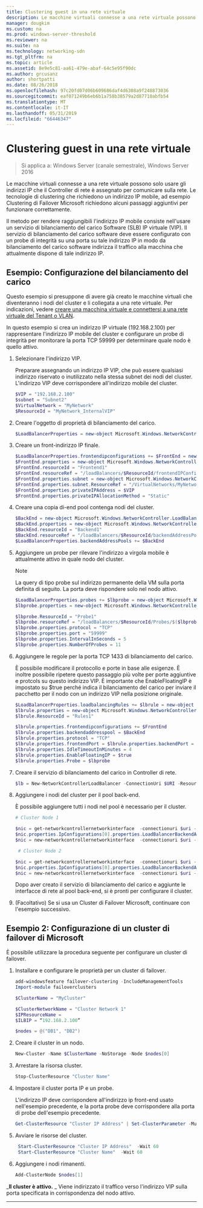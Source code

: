```yaml
---
title: Clustering guest in una rete virtuale
description: Le macchine virtuali connesse a una rete virtuale possono solo usare gli indirizzi IP che il Controller di rete è assegnato per comunicare sulla rete.  Le tecnologie di clustering che richiedono un indirizzo IP mobile, ad esempio Clustering di Failover Microsoft richiedono alcuni passaggi aggiuntivi per funzionare correttamente.
manager: dougkim
ms.custom: na
ms.prod: windows-server-threshold
ms.reviewer: na
ms.suite: na
ms.technology: networking-sdn
ms.tgt_pltfrm: na
ms.topic: article
ms.assetid: 8e9e5c81-aa61-479e-abaf-64c5e95f90dc
ms.author: grcusanz
author: shortpatti
ms.date: 08/26/2018
ms.openlocfilehash: 97c20fd07d06b609686daf4d6308a9f248873036
ms.sourcegitcommit: eaf071249b6eb6b1a758b38579a2d87710abfb54
ms.translationtype: MT
ms.contentlocale: it-IT
ms.lasthandoff: 05/31/2019
ms.locfileid: "66446347"
---
```

# <a name="guest-clustering-in-a-virtual-network"></a>Clustering guest in una rete virtuale

>Si applica a: Windows Server (canale semestrale), Windows Server 2016

Le macchine virtuali connesse a una rete virtuale possono solo usare gli indirizzi IP che il Controller di rete è assegnato per comunicare sulla rete.  Le tecnologie di clustering che richiedono un indirizzo IP mobile, ad esempio Clustering di Failover Microsoft richiedono alcuni passaggi aggiuntivi per funzionare correttamente.

Il metodo per rendere raggiungibili l'indirizzo IP mobile consiste nell'usare un servizio di bilanciamento del carico Software \(SLB\) IP virtuale \(VIP\).  Il servizio di bilanciamento del carico software deve essere configurato con un probe di integrità su una porta su tale indirizzo IP in modo da bilanciamento del carico software indirizza il traffico alla macchina che attualmente dispone di tale indirizzo IP.


## <a name="example-load-balancer-configuration"></a>Esempio: Configurazione del bilanciamento del carico

Questo esempio si presuppone di avere già creato le macchine virtuali che diventeranno i nodi del cluster e li collegata a una rete virtuale.  Per indicazioni, vedere [creare una macchina virtuale e connettersi a una rete virtuale del Tenant o VLAN](https://technet.microsoft.com/windows-server-docs/networking/sdn/manage/create-a-tenant-vm).  

In questo esempio si crea un indirizzo IP virtuale (192.168.2.100) per rappresentare l'indirizzo IP mobile del cluster e configurare un probe di integrità per monitorare la porta TCP 59999 per determinare quale nodo è quello attivo.

1. Selezionare l'indirizzo VIP.<p>Preparare assegnando un indirizzo IP VIP, che può essere qualsiasi indirizzo riservato o inutilizzato nella stessa subnet dei nodi del cluster.  L'indirizzo VIP deve corrispondere all'indirizzo mobile del cluster.

   ```PowerShell
   $VIP = "192.168.2.100"
   $subnet = "Subnet2"
   $VirtualNetwork = "MyNetwork"
   $ResourceId = "MyNetwork_InternalVIP"
   ```

2. Creare l'oggetto di proprietà di bilanciamento del carico.

   ```PowerShell
   $LoadBalancerProperties = new-object Microsoft.Windows.NetworkController.LoadBalancerProperties
   ```

3. Creare un front\-indirizzo IP finale.

   ```PowerShell
   $LoadBalancerProperties.frontendipconfigurations += $FrontEnd = new-object Microsoft.Windows.NetworkController.LoadBalancerFrontendIpConfiguration
   $FrontEnd.properties = new-object Microsoft.Windows.NetworkController.LoadBalancerFrontendIpConfigurationProperties
   $FrontEnd.resourceId = "Frontend1"
   $FrontEnd.resourceRef = "/loadBalancers/$ResourceId/frontendIPConfigurations/$($FrontEnd.resourceId)"
   $FrontEnd.properties.subnet = new-object Microsoft.Windows.NetworkController.Subnet
   $FrontEnd.properties.subnet.ResourceRef = "/VirtualNetworks/MyNetwork/Subnets/Subnet2"
   $FrontEnd.properties.privateIPAddress = $VIP
   $FrontEnd.properties.privateIPAllocationMethod = "Static"
   ```

4. Creare una copia di\-end pool contenga nodi del cluster.

   ```PowerShell
   $BackEnd = new-object Microsoft.Windows.NetworkController.LoadBalancerBackendAddressPool
   $BackEnd.properties = new-object Microsoft.Windows.NetworkController.LoadBalancerBackendAddressPoolProperties
   $BackEnd.resourceId = "Backend1"
   $BackEnd.resourceRef = "/loadBalancers/$ResourceId/backendAddressPools/$($BackEnd.resourceId)"
   $LoadBalancerProperties.backendAddressPools += $BackEnd
   ```

5. Aggiungere un probe per rilevare l'indirizzo a virgola mobile è attualmente attivo in quale nodo del cluster. 

   >[!NOTE]
   >La query di tipo probe sul indirizzo permanente della VM sulla porta definita di seguito.  La porta deve rispondere solo nel nodo attivo. 

   ```PowerShell
   $LoadBalancerProperties.probes += $lbprobe = new-object Microsoft.Windows.NetworkController.LoadBalancerProbe
   $lbprobe.properties = new-object Microsoft.Windows.NetworkController.LoadBalancerProbeProperties

   $lbprobe.ResourceId = "Probe1"
   $lbprobe.resourceRef = "/loadBalancers/$ResourceId/Probes/$($lbprobe.resourceId)"
   $lbprobe.properties.protocol = "TCP"
   $lbprobe.properties.port = "59999"
   $lbprobe.properties.IntervalInSeconds = 5
   $lbprobe.properties.NumberOfProbes = 11
   ```

6. Aggiungere le regole per la porta TCP 1433 di bilanciamento del carico.<p>È possibile modificare il protocollo e porte in base alle esigenze.  È inoltre possibile ripetere questo passaggio più volte per porte aggiuntive e protcols su questo indirizzo VIP.  È importante che EnableFloatingIP è impostato su $true perché indica il bilanciamento del carico per inviare il pacchetto per il nodo con un indirizzo VIP nella posizione originale.

   ```PowerShell
   $LoadBalancerProperties.loadbalancingRules += $lbrule = new-object Microsoft.Windows.NetworkController.LoadBalancingRule
   $lbrule.properties = new-object Microsoft.Windows.NetworkController.LoadBalancingRuleProperties
   $lbrule.ResourceId = "Rules1"

   $lbrule.properties.frontendipconfigurations += $FrontEnd
   $lbrule.properties.backendaddresspool = $BackEnd 
   $lbrule.properties.protocol = "TCP"
   $lbrule.properties.frontendPort = $lbrule.properties.backendPort = 1433 
   $lbrule.properties.IdleTimeoutInMinutes = 4
   $lbrule.properties.EnableFloatingIP = $true
   $lbrule.properties.Probe = $lbprobe
   ```

7. Creare il servizio di bilanciamento del carico in Controller di rete.

   ```PowerShell
   $lb = New-NetworkControllerLoadBalancer -ConnectionUri $URI -ResourceId $ResourceId -Properties $LoadBalancerProperties -Force
   ```

8. Aggiungere i nodi del cluster per il pool back-end.<p>È possibile aggiungere tutti i nodi nel pool è necessario per il cluster.

   ```PowerShell
   # Cluster Node 1

   $nic = get-networkcontrollernetworkinterface  -connectionuri $uri -resourceid "ClusterNode1_Network-Adapter"
   $nic.properties.IpConfigurations[0].properties.LoadBalancerBackendAddressPools += $lb.properties.backendaddresspools[0]
   $nic = new-networkcontrollernetworkinterface  -connectionuri $uri -resourceid $nic.resourceid -properties $nic.properties -force

    # Cluster Node 2

   $nic = get-networkcontrollernetworkinterface  -connectionuri $uri -resourceid "ClusterNode2_Network-Adapter"
   $nic.properties.IpConfigurations[0].properties.LoadBalancerBackendAddressPools += $lb.properties.backendaddresspools[0]
   $nic = new-networkcontrollernetworkinterface  -connectionuri $uri -resourceid $nic.resourceid -properties $nic.properties -force
   ```

   Dopo aver creato il servizio di bilanciamento del carico e aggiunte le interfacce di rete al pool back-end, si è pronti per configurare il cluster.  

9. (Facoltativo) Se si usa un Cluster di Failover Microsoft, continuare con l'esempio successivo. 

## <a name="example-2-configuring-a-microsoft-failover-cluster"></a>Esempio 2: Configurazione di un cluster di failover di Microsoft

È possibile utilizzare la procedura seguente per configurare un cluster di failover.

1. Installare e configurare le proprietà per un cluster di failover.

   ```PowerShell
   add-windowsfeature failover-clustering -IncludeManagementTools
   Import-module failoverclusters

   $ClusterName = "MyCluster"
   
   $ClusterNetworkName = "Cluster Network 1"
   $IPResourceName =  
   $ILBIP = “192.168.2.100” 

   $nodes = @("DB1", "DB2")
   ```

2. Creare il cluster in un nodo.

   ```PowerShell
   New-Cluster -Name $ClusterName -NoStorage -Node $nodes[0]
   ```

3. Arrestare la risorsa cluster.

   ```PowerShell
   Stop-ClusterResource "Cluster Name" 
   ```

4. Impostare il cluster porta IP e un probe.<p>L'indirizzo IP deve corrispondere all'indirizzo ip front-end usato nell'esempio precedente, e la porta probe deve corrispondere alla porta di probe dell'esempio precedente.

   ```PowerShell
   Get-ClusterResource "Cluster IP Address" | Set-ClusterParameter -Multiple @{"Address"="$ILBIP";"ProbePort"="59999";"SubnetMask"="255.255.255.255";"Network"="$ClusterNetworkName";"EnableDhcp"=0}
   ```

5. Avviare le risorse del cluster.

   ```PowerShell
    Start-ClusterResource "Cluster IP Address"  -Wait 60 
    Start-ClusterResource "Cluster Name"  -Wait 60 
   ```

6. Aggiungere i nodi rimanenti.

   ```PowerShell
   Add-ClusterNode $nodes[1]
   ```

_**Il cluster è attivo.** _ Viene indirizzato il traffico verso l'indirizzo VIP sulla porta specificata in corrispondenza del nodo attivo.

---